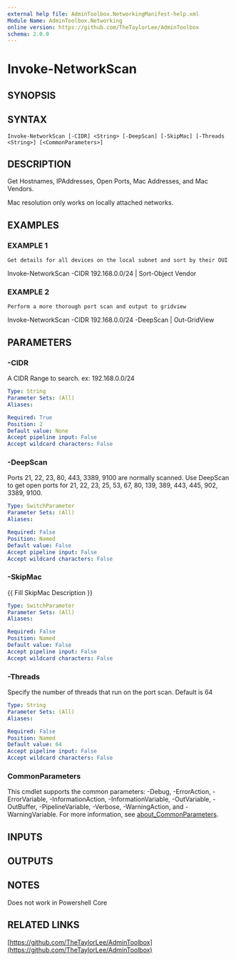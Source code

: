 ```yaml
---
external help file: AdminToolbox.NetworkingManifest-help.xml
Module Name: AdminToolbox.Networking
online version: https://github.com/TheTaylorLee/AdminToolbox
schema: 2.0.0
---
```


# Invoke-NetworkScan

## SYNOPSIS

## SYNTAX

```
Invoke-NetworkScan [-CIDR] <String> [-DeepScan] [-SkipMac] [-Threads <String>] [<CommonParameters>]
```

## DESCRIPTION
Get Hostnames, IPAddresses, Open Ports, Mac Addresses, and Mac Vendors.

Mac resolution only works on locally attached networks.

## EXAMPLES

### EXAMPLE 1
```
Get details for all devices on the local subnet and sort by their OUI
```

Invoke-NetworkScan -CIDR 192.168.0.0/24 | Sort-Object Vendor

### EXAMPLE 2
```
Perform a more thorough port scan and output to gridview
```

Invoke-NetworkScan -CIDR 192.168.0.0/24 -DeepScan | Out-GridView

## PARAMETERS

### -CIDR
A CIDR Range to search.
ex: 192.168.0.0/24

```yaml
Type: String
Parameter Sets: (All)
Aliases:

Required: True
Position: 2
Default value: None
Accept pipeline input: False
Accept wildcard characters: False
```

### -DeepScan
Ports 21, 22, 23, 80, 443, 3389, 9100 are normally scanned.
Use DeepScan to get open ports for 21, 22, 23, 25, 53, 67, 80, 139, 389, 443, 445, 902, 3389, 9100.

```yaml
Type: SwitchParameter
Parameter Sets: (All)
Aliases:

Required: False
Position: Named
Default value: False
Accept pipeline input: False
Accept wildcard characters: False
```

### -SkipMac
{{ Fill SkipMac Description }}

```yaml
Type: SwitchParameter
Parameter Sets: (All)
Aliases:

Required: False
Position: Named
Default value: False
Accept pipeline input: False
Accept wildcard characters: False
```

### -Threads
Specify the number of threads that run on the port scan.
Default is 64

```yaml
Type: String
Parameter Sets: (All)
Aliases:

Required: False
Position: Named
Default value: 64
Accept pipeline input: False
Accept wildcard characters: False
```

### CommonParameters
This cmdlet supports the common parameters: -Debug, -ErrorAction, -ErrorVariable, -InformationAction, -InformationVariable, -OutVariable, -OutBuffer, -PipelineVariable, -Verbose, -WarningAction, and -WarningVariable. For more information, see [about_CommonParameters](http://go.microsoft.com/fwlink/?LinkID=113216).

## INPUTS

## OUTPUTS

## NOTES
Does not work in Powershell Core

## RELATED LINKS

[https://github.com/TheTaylorLee/AdminToolbox](https://github.com/TheTaylorLee/AdminToolbox)


